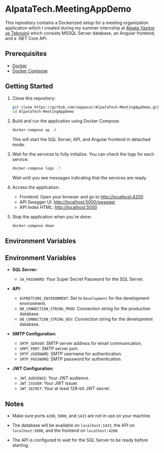 # AlpataTech.MeetingAppDemo
This repository contains a Dockerized setup for a meeting organization application which I created during my summer internship at [Alpata Yazılım ve Teknoloji](https://www.linkedin.com/company/alpatateknoloji) which consists MSSQL Server database, an Angular frontend, and a .NET Core API.

## Prerequisites

- [Docker](https://docs.docker.com/get-docker/)
- [Docker Compose](https://docs.docker.com/compose/install/)

## Getting Started

1. Clone this repository:

    ```bash
    git clone https://github.com/seppacar/AlpataTech-MeetingAppDemo.git
    cd AlpataTech-MeetingAppDemo
    ```

2. Build and run the application using Docker Compose:

    ```bash
    docker-compose up -d
    ```

    This will start the SQL Server, API, and Angular frontend in detached mode.

3. Wait for the services to fully initialize. You can check the logs for each service:

    ```bash
    docker-compose logs -f
    ```

    Wait until you see messages indicating that the services are ready.

4. Access the application:

    - Frontend: Open your browser and go to [http://localhost:4200](http://localhost:4200)
    - API Swagger UI: [http://localhost:5000/swagger](http://localhost:5000/swagger)
    - API Index HTML: [http://localhost:5000](http://localhost:5000)

5. Stop the application when you're done:

    ```bash
    docker-compose down
    ```

## Environment Variables

## Environment Variables

- **SQL Server:**
  - `SA_PASSWORD`: Your Super Secret Password for the SQL Server.

- **API:**
  - `ASPNETCORE_ENVIRONMENT`: Set to `Development` for the development environment.
  - `DB_CONNECTION_STRING_PROD`: Connection string for the production database.
  - `DB_CONNECTION_STRING_DEV`: Connection string for the development database.

- **SMTP Configuration:**
  - `SMTP_SERVER`: SMTP server address for email communication.
  - `SMPT_PORT`: SMTP server port.
  - `SMTP_USERNAME`: SMTP username for authentication.
  - `SMTP_PASSWORD`: SMTP password for authentication.

- **JWT Configuration:**
  - `JWT_AUDIENCE`: Your JWT audience.
  - `JWT_ISSUER`: Your JWT issuer.
  - `JWT_SECRET`: Your at least 128-bit JWT secret.

## Notes

- Make sure ports `4200`, `5000`, and `1433` are not in use on your machine.

- The database will be available on `localhost:1433`, the API on `localhost:5000`, and the frontend on `localhost:4200`.

- The API is configured to wait for the SQL Server to be ready before starting.
